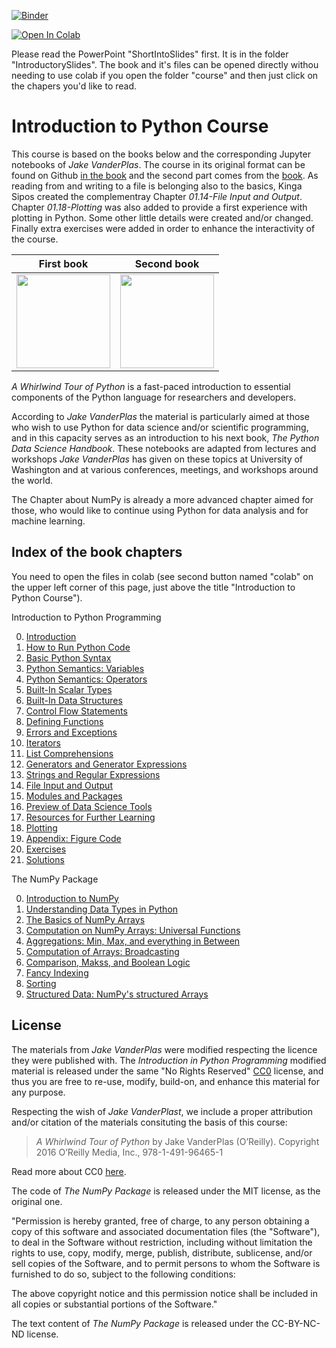 [![Binder](https://mybinder.org/badge_logo.svg)](https://mybinder.org/v2/gh/KingaS03/Introduction-to-Python/master)

[![Open In Colab](https://colab.research.google.com/assets/colab-badge.svg)](https://colab.research.google.com/github/KingaS03/Introduction-to-Python)

Please read the PowerPoint "ShortIntoSlides" first. It is in the folder "IntroductorySlides".
The book and it's files can be opened directly withou needing to use colab if you open the folder "course" and then just click on the chapers you'd like to read. 

# Introduction to Python Course
 
This course is based on the books below and the corresponding Jupyter notebooks of *Jake VanderPlas*. The course in its original format can be found on Github [in the book](https://github.com/jakevdp/WhirlwindTourOfPython) and the second part comes from the [book](https://github.com/jakevdp/PythonDataScienceHandbook). As reading from and writing to a file is belonging also to the basics, Kinga Sipos created the complementray Chapter *01.14-File Input and Output*. Chapter *01.18-Plotting* was also added to provide a first experience with plotting in Python. Some other little details were created and/or changed. Finally extra exercises were added in order to enhance the interactivity of the course.

|First book|Second book|
|:-:|:-:|
|<img src="Course/fig/cover-large.gif" width="150">|<img src="Course/fig/PDSH-cover.png" width="150">|

*A Whirlwind Tour of Python* is a fast-paced introduction to essential
components of the Python language for researchers and developers.

According to *Jake VanderPlas* the material is particularly aimed at those 
who wish to use Python for data 
science and/or scientific programming, and in this capacity serves as an
introduction to his next book, *The Python Data Science Handbook*.
These notebooks are adapted from lectures and workshops *Jake VanderPlas* has given on these
topics at University of Washington and at various conferences, meetings, and
workshops around the world.

The Chapter about NumPy is already a more advanced chapter aimed for those, who would like to continue using Python for data analysis and for machine learning.

## Index of the book chapters 

You need to open the files in colab (see second button named "colab" on the upper left corner of this page, just above the title "Introduction to Python Course"). 

Introduction to Python Programming

0. [Introduction](https://nbviewer.org/github/jakevdp/WhirlwindTourOfPython/blob/master/00-Introduction.ipynb)
1. [How to Run Python Code](01_01-How-to-Run-Python-Code.ipynb)
2. [Basic Python Syntax](01_02-Basic-Python-Syntax.ipynb)
3. [Python Semantics: Variables](01_03-Semantics-Variables.ipynb)
4. [Python Semantics: Operators](01_04-Semantics-Operators.ipynb)
5. [Built-In Scalar Types](01_05-Built-in-Scalar-Types.ipynb)
6. [Built-In Data Structures](01_06-Built-in-Data-Structures.ipynb)
7. [Control Flow Statements](01_07-Control-Flow-Statements.ipynb)
8. [Defining Functions](01_08-Defining-Functions.ipynb)
9. [Errors and Exceptions](01_09-Errors-and-Exceptions.ipynb)
10. [Iterators](01_10-Iterators.ipynb)
11. [List Comprehensions](01_11-List-Comprehensions.ipynb)
12. [Generators and Generator Expressions](01_12-Generators.ipynb)
13. [Strings and Regular Expressions](01_13-Strings-and-Regular-Expressions.ipynb)
14. [File Input and Output](01_14-File-Input-and-Output.ipynb)
15. [Modules and Packages](01_15-Modules-and-Packages.ipynb)
16. [Preview of Data Science Tools](01_16-Preview-of-Data-Science-Tools.ipynb)
17. [Resources for Further Learning](01_17-Further-Resources.ipynb)
18. [Plotting](01_18-Plotting.ipynb)
19. [Appendix: Figure Code](01_19-Figures.ipynb)
20. [Exercises](01_20-Exercises.ipynb)
21. [Solutions](01_21-Solutions.ipynb)

The NumPy Package

0. [Introduction to NumPy](02_00_Introduction_to_NumPy.ipynb)
1. [Understanding Data Types in Python](02_01_Understanding_Data_Types.ipynb)
2. [The Basics of NumPy Arrays](02_02_The_Basics_Of_NumPy_Arrays.ipynb)
3. [Computation on NumPy Arrays: Universal Functions](02_03_Computation_on_arrays_ufuncs.ipynb)
4. [Aggregations: Min, Max, and everything in Between](02_04_Computation_on_arrays_aggregates.ipynb)
5. [Computation of Arrays: Broadcasting](02_05_Computation_on_arrays_broadcasting.ipynb)
6. [Comparison, Makss, and Boolean Logic](02_06_Boolean_Arrays_and_Masks.ipynb)
7. [Fancy Indexing](02_07_Fancy_Indexing.ipynb)
8. [Sorting](02_08_Sorting.ipynb)
9. [Structured Data: NumPy's structured Arrays](02_09_Structured_Data_NumPy.ipynb)


## License

The materials from *Jake VanderPlas* were modified respecting the licence they were published with. The *Introduction in Python Programming* modified material is released under the same "No Rights Reserved" [CC0](LICENSE)
license, and thus you are free to re-use, modify, build-on, and enhance
this material for any purpose.

Respecting the wish of *Jake VanderPlast*, we include a proper attribution and/or citation of the materials consituting the basis of this course:

> *A Whirlwind Tour of Python* by Jake VanderPlas (O’Reilly). Copyright 2016 O’Reilly Media, Inc., 978-1-491-96465-1

Read more about CC0 [here](https://creativecommons.org/share-your-work/public-domain/cc0/).

The code of *The NumPy Package* is released under the MIT license, as the original one.

"Permission is hereby granted, free of charge, to any person obtaining a copy
of this software and associated documentation files (the "Software"), to deal
in the Software without restriction, including without limitation the rights
to use, copy, modify, merge, publish, distribute, sublicense, and/or sell
copies of the Software, and to permit persons to whom the Software is
furnished to do so, subject to the following conditions:

The above copyright notice and this permission notice shall be included in all
copies or substantial portions of the Software."

The text content of *The NumPy Package* is released under the CC-BY-NC-ND license.
